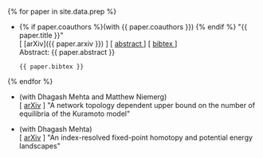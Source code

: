 {% for paper in site.data.prep %}
-   {% if paper.coauthors %}(with {{ paper.coauthors }})  {% endif %}
    "{{ paper.title }}"  
    [ [arXiv]({{ paper.arxiv }}) ]
    [
        <a data-toggle="collapse"
        href="#abs-{{ paper.nickname }}"
        aria-expanded="false"
        aria-controls="abs-{{ paper.nickname }}">
            abstract
        </a>
    ]
    [
        <a data-toggle="collapse"
        href="#bib-{{ paper.nickname }}"
        aria-expanded="false"
        aria-controls="bib-{{ paper.nickname }}">
            bibtex
        </a>
    ]
    <div class="collapse" id="abs-{{ paper.nickname }}">
        <div class="panel panel-default">
            <div class="panel-body">
                Abstract: {{ paper.abstract }}
            </div>
        </div>
    </div>
    <div class="collapse" id="bib-{{ paper.nickname }}">
        <div class="card card-body">
            <pre><code>{{ paper.bibtex }}</code></pre>
        </div>
    </div>
{% endfor %}

- (with Dhagash Mehta and Matthew Niemerg)  
  [ [arXiv](http://arxiv.org/abs/1512.04987) ]
  "A network topology dependent upper bound on the number of equilibria of the Kuramoto model"

- (with Dhagash Mehta)  
  [ [arXiv](http://arxiv.org/abs/1504.06622) ]
  "An index-resolved fixed-point homotopy and potential energy landscapes"
